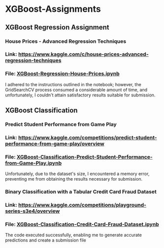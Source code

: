 # XGBoost-Assignments

## XGBoost Regression Assignment

### House Prices - Advanced Regression Techniques
### Link: https://www.kaggle.com/c/house-prices-advanced-regression-techniques
### File: [XGBoost-Regression-House-Prices.ipynb](https://github.com/leoaugusto1976/XGBoost-Assignments/blob/main/Regression/house-prices-advanced-regression-techniques/XGBoost-Regression-House-Prices.ipynb)

I adhered to the instructions outlined in the notebook; however, the GridSearchCV process consumed a considerable amount of time, and unfortunately, I couldn't attain satisfactory results suitable for submission.

## XGBoost Classification

### Predict Student Performance from Game Play
### Link: https://www.kaggle.com/competitions/predict-student-performance-from-game-play/overview
### File: [XGBoost-Classification-Predict-Student-Performance-from-Game-Play.ipynb](https://github.com/leoaugusto1976/XGBoost-Assignments/blob/main/Classification/predict-student-performance-from-game-play/XGBoost-Classification-Predict-Student-Performance-from-Game-Play.ipynb)

Unfortunately, due to the dataset's size, I encountered a memory error, preventing me from obtaining the results necessary for submission.

### Binary Classification with a Tabular Credit Card Fraud Dataset
### Link: https://www.kaggle.com/competitions/playground-series-s3e4/overview
### File: [XGBoost-Classification-Credit-Card-Fraud-Dataset.ipynb](https://github.com/leoaugusto1976/XGBoost-Assignments/blob/main/Classification/playground-series-s3e4/XGBoost-Classification-Credit-Card-Fraud-Dataset.ipynb)

The code executed successfully, enabling me to generate accurate predictions and create a submission file